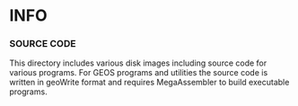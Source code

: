 # INFO

### SOURCE CODE
This directory includes various disk images including source code for various programs. For GEOS programs and utilities the source code is written in geoWrite format and requires MegaAssembler to build executable programs.
